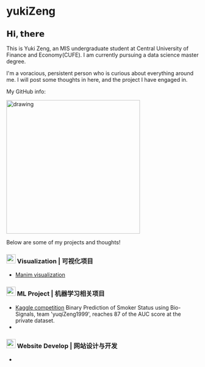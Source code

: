 # yukiZeng

## 𝗛𝗶, 𝘁𝗵𝗲𝗿𝗲 

This is Yuki Zeng, an MIS undergraduate student at Central University of Finance and Economy(CUFE). I am currently pursuing a data science master degree.

I'm a voracious, persistent person who is curious about everything around me. I will post some thoughts in here, and the project I have engaged in.


My GitHub info:

<img src="https://github-readme-stats.vercel.app/api?username=TwilightSpar&count_private=true&show_icons=true&theme=tokyonight" alt="drawing" width="350"/>

Below are some of my projects and thoughts!

### <img src="https://github.githubassets.com/images/icons/emoji/unicode/1f4ca.png" width="24px"/> Visualization | 可视化项目
- [Manim visualization](https://github.com/TwilightSpar/CO2_Manim)
### <img src="https://github.githubassets.com/images/icons/emoji/unicode/1f4c7.png" width="24px"/> ML Project | 机器学习相关项目
 - [Kaggle competition](https://www.kaggle.com/competitions/playground-series-s3e24/overview) Binary Prediction of Smoker Status using Bio-Signals, team 'yuqiZeng1999', reaches 87 of the AUC score at the private dataset.
 - [](https://)
### <img src="https://github.githubassets.com/images/icons/emoji/unicode/1f4d8.png" width="24px"/> Website Develop | 网站设计与开发
- [](https://github.com/YukiChinese/Laoshuowei.design.git)
